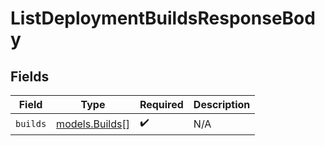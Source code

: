 # ListDeploymentBuildsResponseBody


## Fields

| Field                                  | Type                                   | Required                               | Description                            |
| -------------------------------------- | -------------------------------------- | -------------------------------------- | -------------------------------------- |
| `builds`                               | [models.Builds](../models/builds.md)[] | :heavy_check_mark:                     | N/A                                    |